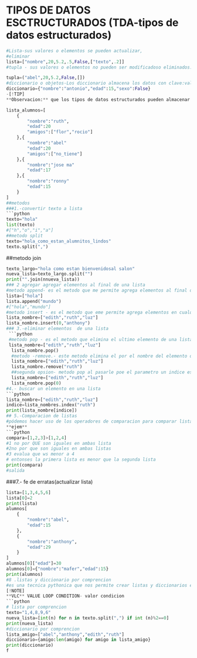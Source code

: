 # TIPOS DE DATOS ESCTRUCTURADOS (TDA-tipos de datos estructurados)
```python
#Lista-sus valores o elementos se pueden actualizar,
#eliminar
lista=["nombre",20,5.2,.5,False,["texto",.2]]
#tupla - sus valores o elementos no pueden ser modificadoso eliminados.

tupla=("abel",20,5.2,False,[])
#diccionario o objetos-Los diccionario almacena los datos con clave:valor
diccionario={"nombre":"antonio","edad":15,"sexo":False}
-[!TIP]
**Observacion:** que los tipos de datos estructurados pueden almacenar en su interior otros tipos de datos estructurados.
```
```python
lista_alumnos=[
    {
        "nombre":"ruth",
        "edad":20
        "amigos":["flor","rocio"]
    },{
        "nombre":"abel"
        "edad":20
        "amigos":["no_tiene"]
    },{
        "nombre":"jose ma"
        "edad":17
    },{
        "nombre":"ronny"
        "edad":15
    }
]
##metodos
###1.-convertir texto a lista
```python
texto="hola"
list(texto)
#["h","o","i","a"]
##metodo split
texto="hola_como_estan_alumnitos_lindos"
texto.split(",")
```
##metodo join 
```python
texto_largo="hola como estan bienvenidosal salon"
nueva_lista=texto_largo.split("")
print("".join(nnueva_lista))
### 2 agregar agregar elementos al final de una lista
#metodo append- es el metodo que me permite agrega elementos al final de  una lista
lista=["hola"]
lista.append("mundo")
#["hola","mundo"]
#metodo insert - es el metodo que eme permite agrega elementos en cualquier ubicasion de mi lista
lista_nombre=["edith","ruth","luz"]
lista_nombre.insert(0,"anthony")
### 3.-eliminar elementos  de una lista
 ```python 
 #metodo pop - es el metodo que elimina el ultimo elemento de una lista es el contrario de append
 lista_nombre=["edith","ruth","luz"]
  lista_nombre.pop()
  #metodo -remove.- este metodo elimina el por el nombre del elemento que conicidad dentro de mi lista.
  lista_nombre=["edith","ruth","luz"]
  lista_nombre.remove("ruth")
  ##segunda opsion- metodo pop al pasarle poe el parametro un indice este lo elimina de la lista.
  lista_nombre=["edith","ruth","luz"]
  lista_nombre.pop(0)
#4.- buscar un elemento en una lista
```python
lista_nombre=["edith","ruth","luz"]
indice=lista_nombres.index("ruth")
print(lista_nombre[indice])
## 5.-Comparacion de listas
#pódemos hacer uso de los operadores de comparacion para comparar listas
**ejem**
```python
compara=[1,2,3]>[1,2,4]
#1 no por QUE son iguales en ambas lista
#2no por que son iguales en ambas listas
#3 evalua que ws menor a 4
# entonses la primera lista es menor que la segunda lista
print(compara)
#salida
```
###7.- fe de erratas(actualizar lista)
```python
lista=[1,3,4,5,6]
lista[0]=2
print(lista)
alumnos[
    {
        "nombre":"abel",
        "edad":15
    },
    {
        "nombre":"anthony",
        "edad":29
    }
]
alumnos[0]["edad"]=30
alumnos[0]={"nombre":"mafer","edad":15}
print(alumnos)
#8 .listas y diccionario por comprencion
#es una tecnica pythonica que nos permite crear listas y diccionarios en una sola linea combinando bucles y diccionario
[!NOTE]
**VLC** VALUE LOOP CONDITION- valor condicion 
```python
# lista por comprencion
texto="1,4,8,9,6"
nueva_lista=[int(n) for n in texto.split(",") if int (n)%2==0]
print(nueva_lista)
#diccionario por comprencion
lista_amigo=["abel","anthony","edith","ruth"]
diccionario={amigo:len(amigo) for amigo in lista_amigo}
print(diccionario)
f